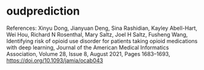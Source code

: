 # oudprediction 
References:
Xinyu Dong, Jianyuan Deng, Sina Rashidian, Kayley Abell-Hart, Wei Hou, Richard N Rosenthal, Mary Saltz, Joel H Saltz, Fusheng Wang, Identifying risk of opioid use disorder for patients taking opioid medications with deep learning, Journal of the American Medical Informatics Association, Volume 28, Issue 8, August 2021, Pages 1683–1693, https://doi.org/10.1093/jamia/ocab043
